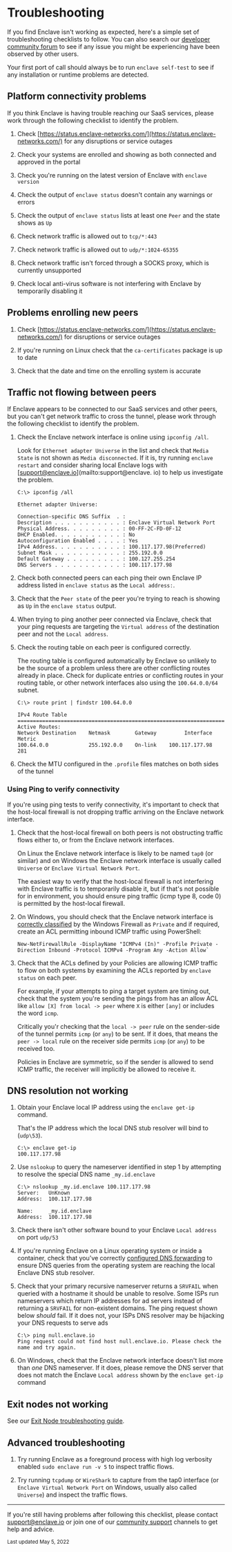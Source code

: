 # Troubleshooting

If you find Enclave isn't working as expected, here's a simple set of troubleshooting checklists to follow. You can also search our [developer community forum](https://community.enclave.io/) to see if any issue you might be experiencing have been observed by other users.

Your first port of call should always be to run `enclave self-test` to see if any installation or runtime problems are detected.

## Platform connectivity problems

If you think Enclave is having trouble reaching our SaaS services, please work through the following checklist to identify the problem.

1. Check [https://status.enclave-networks.com/](https://status.enclave-networks.com/) for any disruptions or service outages

2. Check your systems are enrolled and showing as both connected and approved in the portal

3. Check you're running on the latest version of Enclave with `enclave version`

4. Check the output of `enclave status` doesn't contain any warnings or errors

5. Check the output of `enclave status` lists at least one `Peer` and the state shows as `Up`

6. Check network traffic is allowed out to `tcp/*:443`

7. Check network traffic is allowed out to `udp/*:1024-65355`

8. Check network traffic isn't forced through a SOCKS proxy, which is currently unsupported

9. Check local anti-virus software is not interfering with Enclave by temporarily disabling it

## Problems enrolling new peers

1. Check [https://status.enclave-networks.com/](https://status.enclave-networks.com/) for disruptions or service outages

2. If you're running on Linux check that the `ca-certificates` package is up to date

3. Check that the date and time on the enrolling system is accurate

## Traffic not flowing between peers

If Enclave appears to be connected to our SaaS services and other peers, but you can't get network traffic to cross the tunnel, please work through the following checklist to identify the problem.

1. Check the Enclave network interface is online using `ipconfig /all`. 

    Look for `Ethernet adapter Universe` in the list and check that `Media State` is not shown as `Media disconnected`. If it is, try running `enclave restart` and consider sharing local Enclave logs with [support@enclave.io](mailto:support@enclave. io) to help us investigate the problem.
    
    ```
    C:\> ipconfig /all

    Ethernet adapter Universe:

    Connection-specific DNS Suffix  . :
    Description . . . . . . . . . . . : Enclave Virtual Network Port
    Physical Address. . . . . . . . . : 00-FF-2C-FD-0F-12
    DHCP Enabled. . . . . . . . . . . : No
    Autoconfiguration Enabled . . . . : Yes
    IPv4 Address. . . . . . . . . . . : 100.117.177.98(Preferred)
    Subnet Mask . . . . . . . . . . . : 255.192.0.0
    Default Gateway . . . . . . . . . : 100.127.255.254
    DNS Servers . . . . . . . . . . . : 100.117.177.98
    ```

2. Check both connected peers can each ping their own Enclave IP address listed in `enclave status` as the `Local address:`.

3. Check that the `Peer state` of the peer you're trying to reach is showing as `Up` in the `enclave status` output.

4. When trying to ping another peer connected via Enclave, check that your ping requests are targeting the `Virtual address` of the destination peer and not the `Local address`.

6. Check the routing table on each peer is configured correctly. 

    The routing table is configured automatically by Enclave so unlikely to be the source of a problem unless there are other conflicting routes already in place. Check for duplicate entries or conflicting routes in your routing table, or other network interfaces also using the `100.64.0.0/64` subnet.

    ```
    C:\> route print | findstr 100.64.0.0

    IPv4 Route Table
    ===========================================================================
    Active Routes:
    Network Destination    Netmask        Gateway         Interface    Metric
    100.64.0.0             255.192.0.0    On-link    100.117.177.98       281
    ```

7. Check the MTU configured in the `.profile` files matches on both sides of the tunnel

### Using Ping to verify connectivity

If you're using ping tests to verify connectivity, it's important to check that the host-local firewall is not dropping traffic arriving on the Enclave network interface.

1. Check that the host-local firewall on both peers is not obstructing traffic flows either to, or from the Enclave network interfaces.

    On Linux the Enclave network interface is likely to be named `tap0` (or similar) and on Windows the Enclave network interface is usually called `Universe` or `Enclave Virtual Network Port`.

    The easiest way to verify that the host-local firewall is not interfering with Enclave traffic is to temporarily disable it, but if that's not possible for in environment, you should ensure ping traffic (icmp type 8, code 0) is permitted by the host-local firewall.

2. On Windows, you should check that the Enclave network interface is [correctly classified](/kb/windows-firewall-classifies-enclave-interface-as-public/) by the Windows Firewall as `Private` and if required, create an ACL permitting inbound ICMP traffic using PowerShell:

    ```
    New-NetFirewallRule -DisplayName "ICMPv4 (In)" -Profile Private -Direction Inbound -Protocol ICMPv4 -Program Any -Action Allow`
    ```

3. Check that the ACLs defined by your Policies are allowing ICMP traffic to flow on both systems by examining the ACLs reported by `enclave status` on each peer.

    For example, if your attempts to ping a target system are timing out, check that the system you're sending the pings from has an allow ACL like `allow [X] from local -> peer` where `X` is either `[any]` or includes the word `icmp`.

    Critically you'r checking that the `local -> peer` rule on the sender-side of the tunnel permits `icmp` (or `any`) to be sent. If it does, that means the `peer -> local` rule on the receiver side permits `icmp` (or `any`) to be received too.

     Policies in Enclave are symmetric, so if the sender is allowed to send ICMP traffic, the receiver will implicitly be allowed to receive it.

## DNS resolution not working

1. Obtain your Enclave local IP address using the `enclave get-ip` command. 

    That's the IP address which the local DNS stub resolver will bind to (`udp\53`).    

    ```
    C:\> enclave get-ip
    100.117.177.98
    ```

2. Use `nslookup` to query the nameserver identified in step 1 by attempting to resolve the special DNS name `_my.id.enclave`

    ```
    C:\> nslookup _my.id.enclave 100.117.177.98
    Server:   UnKnown
    Address:  100.117.177.98

    Name:     _my.id.enclave
    Address:  100.117.177.98
    ```

3. Check there isn't other software bound to your Enclave `Local address` on port `udp/53`

4. If you're running Enclave on a Linux operating system or inside a container, check that you've correctly [configured DNS forwarding](/kb/how-to-configure-dns-forwarding-on-linux/) to ensure DNS queries from the operating system are reaching the local Enclave DNS stub resolver.

5. Check that your primary recursive nameserver returns a `SRVFAIL` when queried with a hostname it should be unable to resolve. Some ISPs run nameservers which return IP addresses for ad servers instead of returning a `SRVFAIL` for non-existent domains. The ping request shown below _should_ fail. If it does not, your ISPs DNS resolver may be hijacking your DNS requests to serve ads

    ```
    C:\> ping null.enclave.io
    Ping request could not find host null.enclave.io. Please check the name and try again.
    ```

6. On Windows, check that the Enclave network interface doesn't list more than _one_ DNS nameserver. If it does, please remove the DNS server that does not match the Enclave `Local address` shown by the `enclave get-ip` command

## Exit nodes not working

See our [Exit Node troubleshooting guide](/management/exit-nodes/#troubleshooting).

## Advanced troubleshooting

1.  Try running Enclave as a foreground process with high log verbosity enabled `sudo enclave run -v 5` to inspect traffic flows.

2.  Try running `tcpdump` or `WireShark` to capture from the tap0 interface (or `Enclave Virtual Network Port` on Windows, usually also called `Universe`) and inspect the traffic flows.

---

 If you're still having problems after following this checklist, please contact [support@enclave.io](mailto:support@enclave.io) or join one of our [community support](/community-support/) channels to get help and advice.

<small>Last updated May 5, 2022</small>
